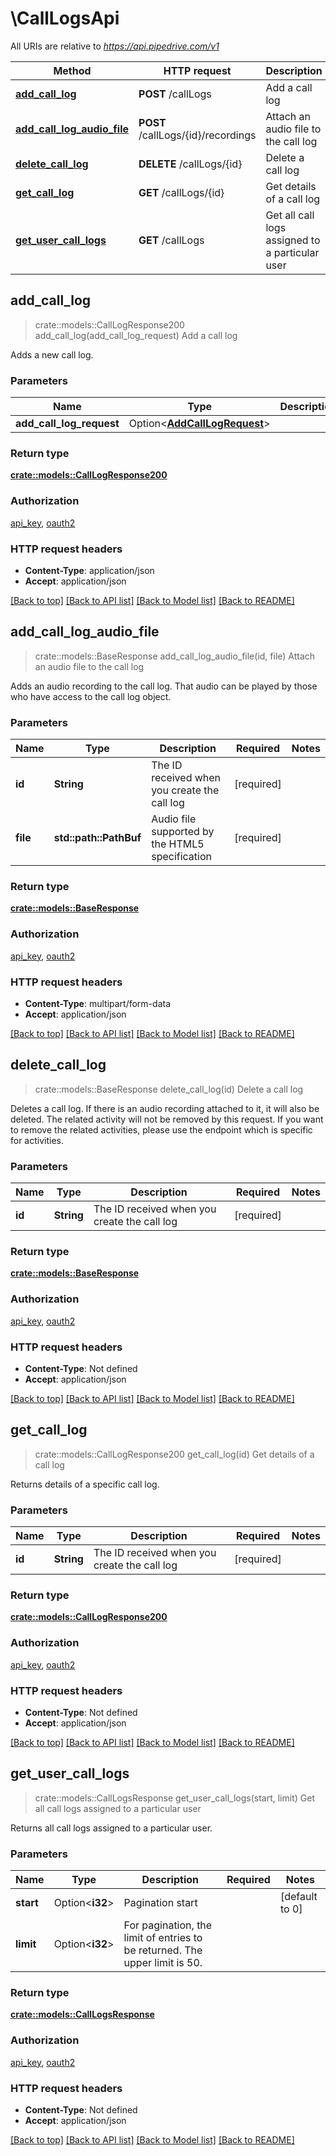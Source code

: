 # \CallLogsApi

All URIs are relative to *https://api.pipedrive.com/v1*

Method | HTTP request | Description
------------- | ------------- | -------------
[**add_call_log**](CallLogsApi.md#add_call_log) | **POST** /callLogs | Add a call log
[**add_call_log_audio_file**](CallLogsApi.md#add_call_log_audio_file) | **POST** /callLogs/{id}/recordings | Attach an audio file to the call log
[**delete_call_log**](CallLogsApi.md#delete_call_log) | **DELETE** /callLogs/{id} | Delete a call log
[**get_call_log**](CallLogsApi.md#get_call_log) | **GET** /callLogs/{id} | Get details of a call log
[**get_user_call_logs**](CallLogsApi.md#get_user_call_logs) | **GET** /callLogs | Get all call logs assigned to a particular user



## add_call_log

> crate::models::CallLogResponse200 add_call_log(add_call_log_request)
Add a call log

Adds a new call log.

### Parameters


Name | Type | Description  | Required | Notes
------------- | ------------- | ------------- | ------------- | -------------
**add_call_log_request** | Option<[**AddCallLogRequest**](AddCallLogRequest.md)> |  |  |

### Return type

[**crate::models::CallLogResponse200**](callLogResponse200.md)

### Authorization

[api_key](../README.md#api_key), [oauth2](../README.md#oauth2)

### HTTP request headers

- **Content-Type**: application/json
- **Accept**: application/json

[[Back to top]](#) [[Back to API list]](../README.md#documentation-for-api-endpoints) [[Back to Model list]](../README.md#documentation-for-models) [[Back to README]](../README.md)


## add_call_log_audio_file

> crate::models::BaseResponse add_call_log_audio_file(id, file)
Attach an audio file to the call log

Adds an audio recording to the call log. That audio can be played by those who have access to the call log object.

### Parameters


Name | Type | Description  | Required | Notes
------------- | ------------- | ------------- | ------------- | -------------
**id** | **String** | The ID received when you create the call log | [required] |
**file** | **std::path::PathBuf** | Audio file supported by the HTML5 specification | [required] |

### Return type

[**crate::models::BaseResponse**](baseResponse.md)

### Authorization

[api_key](../README.md#api_key), [oauth2](../README.md#oauth2)

### HTTP request headers

- **Content-Type**: multipart/form-data
- **Accept**: application/json

[[Back to top]](#) [[Back to API list]](../README.md#documentation-for-api-endpoints) [[Back to Model list]](../README.md#documentation-for-models) [[Back to README]](../README.md)


## delete_call_log

> crate::models::BaseResponse delete_call_log(id)
Delete a call log

Deletes a call log. If there is an audio recording attached to it, it will also be deleted. The related activity will not be removed by this request. If you want to remove the related activities, please use the endpoint which is specific for activities.

### Parameters


Name | Type | Description  | Required | Notes
------------- | ------------- | ------------- | ------------- | -------------
**id** | **String** | The ID received when you create the call log | [required] |

### Return type

[**crate::models::BaseResponse**](baseResponse.md)

### Authorization

[api_key](../README.md#api_key), [oauth2](../README.md#oauth2)

### HTTP request headers

- **Content-Type**: Not defined
- **Accept**: application/json

[[Back to top]](#) [[Back to API list]](../README.md#documentation-for-api-endpoints) [[Back to Model list]](../README.md#documentation-for-models) [[Back to README]](../README.md)


## get_call_log

> crate::models::CallLogResponse200 get_call_log(id)
Get details of a call log

Returns details of a specific call log.

### Parameters


Name | Type | Description  | Required | Notes
------------- | ------------- | ------------- | ------------- | -------------
**id** | **String** | The ID received when you create the call log | [required] |

### Return type

[**crate::models::CallLogResponse200**](callLogResponse200.md)

### Authorization

[api_key](../README.md#api_key), [oauth2](../README.md#oauth2)

### HTTP request headers

- **Content-Type**: Not defined
- **Accept**: application/json

[[Back to top]](#) [[Back to API list]](../README.md#documentation-for-api-endpoints) [[Back to Model list]](../README.md#documentation-for-models) [[Back to README]](../README.md)


## get_user_call_logs

> crate::models::CallLogsResponse get_user_call_logs(start, limit)
Get all call logs assigned to a particular user

Returns all call logs assigned to a particular user.

### Parameters


Name | Type | Description  | Required | Notes
------------- | ------------- | ------------- | ------------- | -------------
**start** | Option<**i32**> | Pagination start |  |[default to 0]
**limit** | Option<**i32**> | For pagination, the limit of entries to be returned. The upper limit is 50. |  |

### Return type

[**crate::models::CallLogsResponse**](callLogsResponse.md)

### Authorization

[api_key](../README.md#api_key), [oauth2](../README.md#oauth2)

### HTTP request headers

- **Content-Type**: Not defined
- **Accept**: application/json

[[Back to top]](#) [[Back to API list]](../README.md#documentation-for-api-endpoints) [[Back to Model list]](../README.md#documentation-for-models) [[Back to README]](../README.md)

